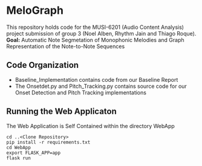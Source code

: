 # MeloGraph
This repository holds code for the  MUSI-6201 (Audio Content Analysis) project submission of group 3 (Noel Alben, Rhythm Jain and Thiago Roque).
**Goal:** Automatic Note Segmetation of Monophonic Melodies and Graph Representation of the Note-to-Note Sequences


## Code Organization 
- Baseline_Implementation contains code from our Baseline Report
- The Onsetdet.py and Pitch_Tracking.py contains source code for our Onset Detection and Pitch Tracking implementations

## Running the Web Applicaton
The Web Application is Self Contained within the directory WebApp
```
cd ..<Clone Repository>
pip install -r requirements.txt
cd WebApp
export FLASK_APP=app
flask run
```







